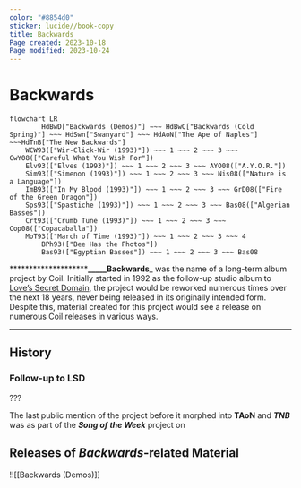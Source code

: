 ```yaml
---
color: "#8854d0"
sticker: lucide//book-copy
title: Backwards
Page created: 2023-10-18
Page modified: 2023-10-24
---
```

# Backwards

```mermaid
flowchart LR
		HdBwD["Backwards (Demos)"] ~~~ HdBwC["Backwards (Cold Spring)"] ~~~ HdSwn["Swanyard"] ~~~ HdAoN["The Ape of Naples"] ~~~HdTnB["The New Backwards"]
    WCW93(["Wir-Click-Wir (1993)"]) ~~~ 1 ~~~ 2 ~~~ 3 ~~~ CwY08(["Careful What You Wish For"])
    Elv93(["Elves (1993)"]) ~~~ 1 ~~~ 2 ~~~ 3 ~~~ AYO08(["A.Y.O.R."])
    Sim93(["Simenon (1993)"]) ~~~ 1 ~~~ 2 ~~~ 3 ~~~ Nis08(["Nature is a Language"])
    ImB93(["In My Blood (1993)"]) ~~~ 1 ~~~ 2 ~~~ 3 ~~~ GrD08(["Fire of the Green Dragon"])
    Sps93(["Spastiche (1993)"]) ~~~ 1 ~~~ 2 ~~~ 3 ~~~ Bas08(["Algerian Basses"])    
    Crt93(["Crumb Tune (1993)"]) ~~~ 1 ~~~ 2 ~~~ 3 ~~~ Cop08(["Copacaballa"])
    MoT93(["March of Time (1993)"]) ~~~ 1 ~~~ 2 ~~~ 3 ~~~ 4
		BPh93(["Bee Has the Photos"])
		Bas93(["Egyptian Basses"]) ~~~ 1 ~~~ 2 ~~~ 3 ~~~ Bas08
```

**********************_____Backwards**_ was the name of a long-term album project by Coil. Initially started in 1992 as the follow-up studio album to [Love’s Secret Domain](https://www.notion.so/Love-s-Secret-Domain-5bcf1b35bbb741a2afaf89d45766e6b8?pvs=21), the project would be reworked numerous times over the next 18 years, never being released in its originally intended form. Despite this, material created for this project would see a release on numerous Coil releases in various ways.

---

## History

### Follow-up to LSD

???

The last public mention of the project before it morphed into ____TAoN____ and *__TNB__* was as part of the *________________Song of the Week________________* project on

## Releases of *Backwards*-related Material
!![[Backwards (Demos)]]
